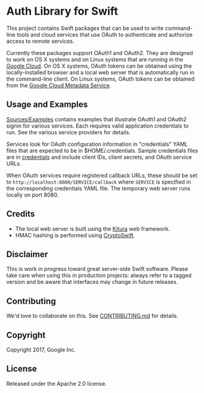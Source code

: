 # Auth Library for Swift

This project contains Swift packages that can be used to write command-line
tools and cloud services that use OAuth to authenticate and authorize access
to remote services.

Currently these packages support OAuth1 and OAuth2.
They are designed to work on OS X systems and on Linux systems that are
running in the [Google Cloud](https://cloud.google.com).
On OS X systems, OAuth tokens can be obtained using the locally-installed
browser and a local web server that is automatically run in the
command-line client. 
On Linux systems, OAuth tokens can be obtained from the
[Google Cloud Metadata Service](https://cloud.google.com/compute/docs/storing-retrieving-metadata).

## Usage and Examples

[Sources/Examples](Sources/Examples) 
contains examples that illustrate OAuth1 and OAuth2 signin for
various services. Each requires valid application credentials to run.
See the various service providers for details.

Services look for OAuth configuration information in "credentials" YAML files
that are expected to be in $HOME/.credentials. Sample credentials
files are in [credentials](credentials)
and include client IDs, client secrets, and OAuth service URLs.

When OAuth services require registered callback URLs, these should be
set to `http://localhost:8080/SERVICE/callback` where `SERVICE` is 
specified in the corresponding credentials YAML file. The temporary 
web server runs locally on port 8080.

## Credits

- The local web server is built using the [Kitura](https://github.com/IBM-Swift/Kitura) web framework.
- HMAC hashing is performed using [CryptoSwift](https://github.com/krzyzanowskim/CryptoSwift).

## Disclaimer

This is work in progress toward great server-side Swift software. Please take care
when using this in production projects: always refer to a tagged version and 
be aware that interfaces may change in future releases.

## Contributing

We'd love to collaborate on this. See [CONTRIBUTING.md](CONTRIBUTING.md) for details.

## Copyright

Copyright 2017, Google Inc.

## License

Released under the Apache 2.0 license.
